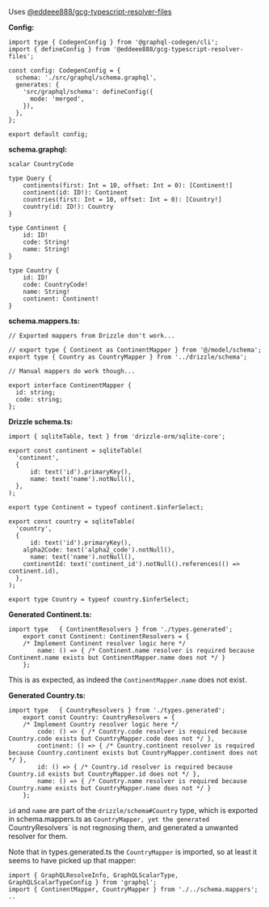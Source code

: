 Uses [@eddeee888/gcg-typescript-resolver-files](https://github.com/eddeee888/graphql-code-generator-plugins)

**Config:**

```
import type { CodegenConfig } from '@graphql-codegen/cli';
import { defineConfig } from '@eddeee888/gcg-typescript-resolver-files';
 
const config: CodegenConfig = {
  schema: './src/graphql/schema.graphql',
  generates: {
    'src/graphql/schema': defineConfig({
      mode: 'merged',
    }),
  },
};

export default config;
```

**schema.graphql:**

```
scalar CountryCode

type Query {
    continents(first: Int = 10, offset: Int = 0): [Continent!]
    continent(id: ID!): Continent
    countries(first: Int = 10, offset: Int = 0): [Country!]
    country(id: ID!): Country
}

type Continent {
    id: ID!
    code: String!
    name: String!
}

type Country {
    id: ID!
    code: CountryCode!
    name: String!
    continent: Continent!
}
```

**schema.mappers.ts:**

```
// Exported mappers from Drizzle don't work...

// export type { Continent as ContinentMapper } from '@/model/schema';
export type { Country as CountryMapper } from '../drizzle/schema';

// Manual mappers do work though...

export interface ContinentMapper {
  id: string;
  code: string;
};
```

**Drizzle schema.ts:**

```
import { sqliteTable, text } from 'drizzle-orm/sqlite-core';

export const continent = sqliteTable(
  'continent',
  {
	  id: text('id').primaryKey(),
	  name: text('name').notNull(),
  },
);

export type Continent = typeof continent.$inferSelect;

export const country = sqliteTable(
  'country',
  {
	  id: text('id').primaryKey(),
    alpha2Code: text('alpha2_code').notNull(),
	  name: text('name').notNull(),
    continentId: text('continent_id').notNull().references(() => continent.id),
  },
);

export type Country = typeof country.$inferSelect;
```

**Generated Continent.ts:**

```
import type   { ContinentResolvers } from './types.generated';
    export const Continent: ContinentResolvers = {
    /* Implement Continent resolver logic here */
        name: () => { /* Continent.name resolver is required because Continent.name exists but ContinentMapper.name does not */ }
    };
```

This is as expected, as indeed the `ContinentMapper.name` does not exist.

**Generated Country.ts:**

```
import type   { CountryResolvers } from './types.generated';
    export const Country: CountryResolvers = {
    /* Implement Country resolver logic here */
        code: () => { /* Country.code resolver is required because Country.code exists but CountryMapper.code does not */ },
        continent: () => { /* Country.continent resolver is required because Country.continent exists but CountryMapper.continent does not */ },
        id: () => { /* Country.id resolver is required because Country.id exists but CountryMapper.id does not */ },
        name: () => { /* Country.name resolver is required because Country.name exists but CountryMapper.name does not */ }
    };
```

`id` and `name` are part of the `drizzle/schema#Country` type, which is exported in schema.mappers.ts as `CountryMapper,
yet the generated `CountryResolvers` is not regnosing them, and generated a unwanted resolver for them.

Note that in types.generated.ts the `CountryMapper` is imported, so at least it seems to have picked up that mapper:

```
import { GraphQLResolveInfo, GraphQLScalarType, GraphQLScalarTypeConfig } from 'graphql';
import { ContinentMapper, CountryMapper } from './../schema.mappers';
..
```
